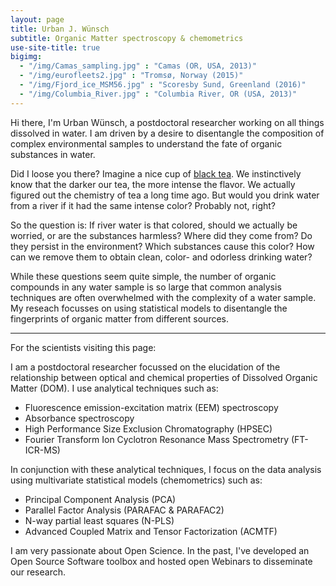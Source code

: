 ```yaml
---
layout: page
title: Urban J. Wünsch
subtitle: Organic Matter spectroscopy & chemometrics
use-site-title: true
bigimg: 
  - "/img/Camas_sampling.jpg" : "Camas (OR, USA, 2013)"
  - "/img/eurofleets2.jpg" : "Tromsø, Norway (2015)"
  - "/img/Fjord_ice_MSM56.jpg" : "Scoresby Sund, Greenland (2016)"
  - "/img/Columbia_River.jpg" : "Columbia River, OR (USA, 2013)"
---
```


Hi there,
I'm Urban Wünsch, a postdoctoral researcher working on all things dissolved in water. I am driven by a desire to disentangle the composition of complex environmental samples to understand the fate of organic substances in water. 

Did I loose you there? Imagine a nice cup of [black tea](https://www.youtube.com/watch?v=e43xgMIW6K4). We instinctively know that the darker our tea, the more intense the flavor. We actually figured out the chemistry of tea a long time ago. But would you drink water from a river if it had the same intense color? Probably not, right? 

So the question is: If river water is that colored, should we actually be worried, or are the substances harmless? Where did they come from? Do they persist in the environment? Which substances cause this color? How can we remove them to obtain clean, color- and odorless drinking water?

While these questions seem quite simple, the number of organic compounds in any water sample is so large that common analysis techniques are often overwhelmed with the complexity of a water sample. My reseach focusses on using statistical models to disentangle the fingerprints of organic matter from different sources.

---
For the scientists visiting this page:

I am a postdoctoral researcher focussed on the elucidation of the relationship between optical and chemical properties of Dissolved Organic Matter (DOM). I use analytical techniques such as:

- Fluorescence emission-excitation matrix (EEM) spectroscopy
- Absorbance spectroscopy
- High Performance Size Exclusion Chromatography (HPSEC)
- Fourier Transform Ion Cyclotron Resonance Mass Spectrometry (FT-ICR-MS)

In conjunction with these analytical techniques, I focus on the data analysis using multivariate statistical models (chemometrics) such as:

- Principal Component Analysis (PCA)
- Parallel Factor Analysis (PARAFAC & PARAFAC2)
- N-way partial least squares (N-PLS)
- Advanced Coupled Matrix and Tensor Factorization (ACMTF)

I am very passionate about Open Science. In the past, I've developed an Open Source Software toolbox and hosted open Webinars to disseminate our research.
